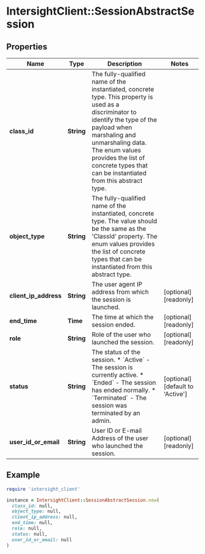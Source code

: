 # IntersightClient::SessionAbstractSession

## Properties

| Name | Type | Description | Notes |
| ---- | ---- | ----------- | ----- |
| **class_id** | **String** | The fully-qualified name of the instantiated, concrete type. This property is used as a discriminator to identify the type of the payload when marshaling and unmarshaling data. The enum values provides the list of concrete types that can be instantiated from this abstract type. |  |
| **object_type** | **String** | The fully-qualified name of the instantiated, concrete type. The value should be the same as the &#39;ClassId&#39; property. The enum values provides the list of concrete types that can be instantiated from this abstract type. |  |
| **client_ip_address** | **String** | The user agent IP address from which the session is launched. | [optional][readonly] |
| **end_time** | **Time** | The time at which the session ended. | [optional][readonly] |
| **role** | **String** | Role of the user who launched the session. | [optional][readonly] |
| **status** | **String** | The status of the session. * &#x60;Active&#x60; - The session is currently active. * &#x60;Ended&#x60; - The session has ended normally. * &#x60;Terminated&#x60; - The session was terminated by an admin. | [optional][default to &#39;Active&#39;] |
| **user_id_or_email** | **String** | User ID or E-mail Address of the user who launched the session. | [optional][readonly] |

## Example

```ruby
require 'intersight_client'

instance = IntersightClient::SessionAbstractSession.new(
  class_id: null,
  object_type: null,
  client_ip_address: null,
  end_time: null,
  role: null,
  status: null,
  user_id_or_email: null
)
```

